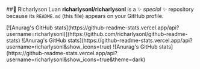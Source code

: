 ##🐳 Richarlyson Luan
**richarlysonl/richarlysonl** is a ✨ _special_ ✨ repository because its `README.md` (this file) appears on your GitHub profile.
<div>
[![Anurag's GitHub stats](https://github-readme-stats.vercel.app/api?username=richarlysonl)](https://github.com/richarlysonl/github-readme-stats)
![Anurag's GitHub stats](https://github-readme-stats.vercel.app/api?username=richarlysonl&show_icons=true)
![Anurag's GitHub stats](https://github-readme-stats.vercel.app/api?username=richarlysonl&show_icons=true&theme=dark)
</div>
